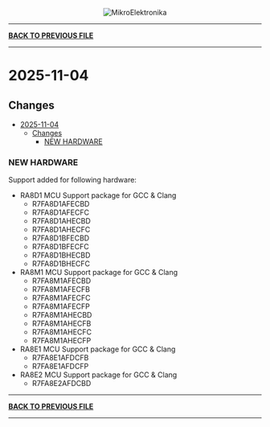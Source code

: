 <p align="center">
  <img src="http://www.mikroe.com/img/designs/beta/logo_small.png?raw=true" alt="MikroElektronika"/>
</p>

---

**[BACK TO PREVIOUS FILE](../changelog.md)**

---

# 2025-11-04

## Changes

- [2025-11-04](#2025-11-04)
  - [Changes](#changes)
    - [NEW HARDWARE](#new-hardware)

### NEW HARDWARE

Support added for following hardware:

+ RA8D1 MCU Support package for GCC & Clang
  + R7FA8D1AFECBD
  + R7FA8D1AFECFC
  + R7FA8D1AHECBD
  + R7FA8D1AHECFC
  + R7FA8D1BFECBD
  + R7FA8D1BFECFC
  + R7FA8D1BHECBD
  + R7FA8D1BHECFC
+ RA8M1 MCU Support package for GCC & Clang
  + R7FA8M1AFECBD
  + R7FA8M1AFECFB
  + R7FA8M1AFECFC
  + R7FA8M1AFECFP
  + R7FA8M1AHECBD
  + R7FA8M1AHECFB
  + R7FA8M1AHECFC
  + R7FA8M1AHECFP
+ RA8E1 MCU Support package for GCC & Clang
  + R7FA8E1AFDCFB
  + R7FA8E1AFDCFP
+ RA8E2 MCU Support package for GCC & Clang
  + R7FA8E2AFDCBD

---

**[BACK TO PREVIOUS FILE](../changelog.md)**

---

